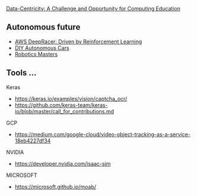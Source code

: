 
[Data-Centricity: A Challenge and Opportunity for Computing Education](https://cs.brown.edu/~sk/Publications/Papers/Published/kf-data-centric/paper.pdf)

## Autonomous future
* [AWS DeepRacer: Driven by Reinforcement Learning](https://www.aws.training/Details/eLearning?id=32143)
* [DIY Autonomous Cars](https://diyrobocars.com/)
* [Robotics Masters](https://www.roboticsmasters.co/)
  
## Tools ...

Keras
* https://keras.io/examples/vision/captcha_ocr/
* https://github.com/keras-team/keras-io/blob/master/call_for_contributions.md

GCP
* https://medium.com/google-cloud/video-object-tracking-as-a-service-18eb4227df34

NVIDIA
* https://developer.nvidia.com/isaac-sim

MICROSOFT
* https://microsoft.github.io/moab/

